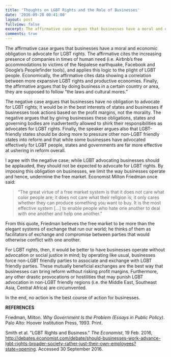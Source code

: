 ```yaml
---
title: 'Thoughts on LGBT Rights and the Role of Businesses'
date: '2016-09-28 00:41:00'
layout: post
fullview: false 
excerpt: The affirmative case argues that businesses have a moral and economic obligation to advocate for LGBT rights. 
comments: true 
---
```

The affirmative case argues that businesses have a moral and economic obligation to advocate for LGBT rights. The affirmative cites the increasing presence of companies in times of human need (i.e. Airbnb’s free accommodations to victims of the Nepalese earthquake, Facebook and Google’s Peoplefinder tools), and applies this logic to the plight of LGBT people. Economically, the affirmative cites data showing a correlation between more expansive LGBT rights and productive economies. Finally, the affirmative argues that by doing business in a certain country or area, they are supposed to follow “the laws and cultural mores.” 

The negative case argues that businesses have no obligation to advocate for LGBT rights; it would be in the best interests of states and businesses if businesses took actions based on the profit margins, not the morality. The negative argues that by giving businesses these obligations, states and governing bodies are inadvertently allowed to shirk their responsibilities as advocates for LGBT rights. Finally, the speaker argues also that LGBT-friendly states should be doing more to pressure other non-LGBT friendly states into reform and that while some businesses have advocated effectively for LGBT people, states and governments are far more effective at ushering in reform overall. 

I agree with the negative case; while LGBT advocating businesses should be applauded, they should not be expected to advocate for LGBT rights. By imposing this obligation on businesses, we limit the way businesses operate and hence, undermine the free market. Economist Milton Friedman once said:
  
>“The great virtue of a free market system is that it does not care what color people are; it does not care what their religion is; it only cares whether they can produce something you want to buy. It is the most effective system [...] to enable people who hate one another to deal with one another and help one another.” 

From this quote, Friedman believes the free market to be more than the elegant systems of exchange that run our world; he thinks of them as facilitators of exchange and compromise between parties that would otherwise conflict with one another.

For LGBT rights, then, it would be better to have businesses operate without advocation or social justice in mind; by operating like usual, businesses force non-LGBT friendly parties to associate and exchange with LGBT friendly parties. These mutually beneficial exchanges are the best way that businesses can bring reform without risking profit margins. Furthermore, any other drastic provocations or hostilities that may punish LGBT advocation in non-LGBT friendly regions (i.e. the Middle East, Southeast Asia, Central Africa) are circumvented. 

In the end, no action is the best course of action for businesses. 

**REFERENCES**
 
Friedman, Milton. *Why Government Is the Problem (Essays in Public Policy)*. Palo Alto: Hoover Institution Press, 1993. Print. 

Smith et al. "LGBT Rights and Business." *The Economist*, 19 Feb. 2016, http://debates.economist.com/debate/should-businesses-work-advance-lgbt-rights-broader-society-rather-just-their-own-employees?state=opening. Accessed 30 September 2016. 





